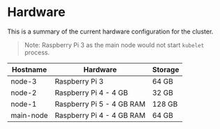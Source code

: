 # Hardware

This is a summary of the current hardware configuration for the cluster.

> Note: Raspberry Pi 3 as the main node would not start `kubelet` process.

|Hostname|Hardware|Storage|
|--------|--------|-------|
|node-3|Raspberry Pi 3|64 GB|
|node-2|Raspberry Pi 4 - 4 GB|32 GB|
|node-1|Raspberry Pi 5 - 4 GB RAM|128 GB|
|main-node|Raspberry Pi 4 - 4 GB RAM|64 GB|
